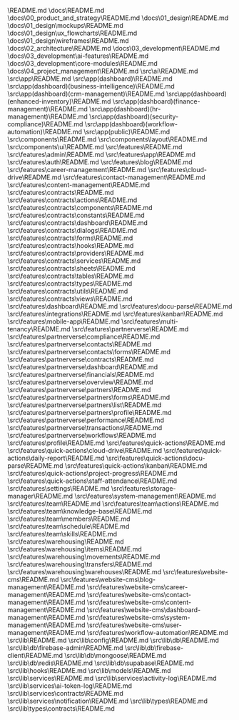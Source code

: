 \README.md
\docs\README.md
\docs\00_product_and_strategy\README.md
\docs\01_design\README.md
\docs\01_design\mockups\README.md
\docs\01_design\ux_flowcharts\README.md
\docs\01_design\wireframes\README.md
\docs\02_architecture\README.md
\docs\03_development\README.md
\docs\03_development\ai-features\README.md
\docs\03_development\core-modules\README.md
\docs\04_project_management\README.md
\src\ai\README.md
\src\app\README.md
\src\app\(dashboard)\README.md
\src\app\(dashboard)\(business-intelligence)\README.md
\src\app\(dashboard)\(crm-management)\README.md
\src\app\(dashboard)\(enhanced-inventory)\README.md
\src\app\(dashboard)\(finance-management)\README.md
\src\app\(dashboard)\(hr-management)\README.md
\src\app\(dashboard)\(security-compliance)\README.md
\src\app\(dashboard)\(workflow-automation)\README.md
\src\app\(public)\README.md
\src\components\README.md
\src\components\layout\README.md
\src\components\ui\README.md
\src\features\README.md
\src\features\admin\README.md
\src\features\app\README.md
\src\features\auth\README.md
\src\features\blog\README.md
\src\features\career-management\README.md
\src\features\cloud-drive\README.md
\src\features\contact-management\README.md
\src\features\content-management\README.md
\src\features\contracts\README.md
\src\features\contracts\actions\README.md
\src\features\contracts\components\README.md
\src\features\contracts\constants\README.md
\src\features\contracts\dashboard\README.md
\src\features\contracts\dialogs\README.md
\src\features\contracts\forms\README.md
\src\features\contracts\hooks\README.md
\src\features\contracts\providers\README.md
\src\features\contracts\services\README.md
\src\features\contracts\sheets\README.md
\src\features\contracts\tables\README.md
\src\features\contracts\types\README.md
\src\features\contracts\utils\README.md
\src\features\contracts\views\README.md
\src\features\dashboard\README.md
\src\features\docu-parse\README.md
\src\features\integrations\README.md
\src\features\kanban\README.md
\src\features\mobile-app\README.md
\src\features\multi-tenancy\README.md
\src\features\partnerverse\README.md
\src\features\partnerverse\compliance\README.md
\src\features\partnerverse\contacts\README.md
\src\features\partnerverse\contacts\forms\README.md
\src\features\partnerverse\contracts\README.md
\src\features\partnerverse\dashboard\README.md
\src\features\partnerverse\financials\README.md
\src\features\partnerverse\overview\README.md
\src\features\partnerverse\partners\README.md
\src\features\partnerverse\partners\forms\README.md
\src\features\partnerverse\partners\list\README.md
\src\features\partnerverse\partners\profile\README.md
\src\features\partnerverse\performance\README.md
\src\features\partnerverse\transactions\README.md
\src\features\partnerverse\workflows\README.md
\src\features\profile\README.md
\src\features\quick-actions\README.md
\src\features\quick-actions\cloud-drive\README.md
\src\features\quick-actions\daily-report\README.md
\src\features\quick-actions\docu-parse\README.md
\src\features\quick-actions\kanban\README.md
\src\features\quick-actions\project-progress\README.md
\src\features\quick-actions\staff-attendance\README.md
\src\features\settings\README.md
\src\features\storage-manager\README.md
\src\features\system-management\README.md
\src\features\team\README.md
\src\features\team\actions\README.md
\src\features\team\knowledge-base\README.md
\src\features\team\members\README.md
\src\features\team\schedule\README.md
\src\features\team\skills\README.md
\src\features\warehousing\README.md
\src\features\warehousing\items\README.md
\src\features\warehousing\movements\README.md
\src\features\warehousing\transfers\README.md
\src\features\warehousing\warehouses\README.md
\src\features\website-cms\README.md
\src\features\website-cms\blog-management\README.md
\src\features\website-cms\career-management\README.md
\src\features\website-cms\contact-management\README.md
\src\features\website-cms\content-management\README.md
\src\features\website-cms\dashboard-management\README.md
\src\features\website-cms\system-management\README.md
\src\features\website-cms\user-management\README.md
\src\features\workflow-automation\README.md
\src\lib\README.md
\src\lib\config\README.md
\src\lib\db\README.md
\src\lib\db\firebase-admin\README.md
\src\lib\db\firebase-client\README.md
\src\lib\db\mongoose\README.md
\src\lib\db\redis\README.md
\src\lib\db\supabase\README.md
\src\lib\hooks\README.md
\src\lib\models\README.md
\src\lib\services\README.md
\src\lib\services\activity-log\README.md
\src\lib\services\ai-token-log\README.md
\src\lib\services\contracts\README.md
\src\lib\services\notification\README.md
\src\lib\types\README.md
\src\lib\types\contracts\README.md
